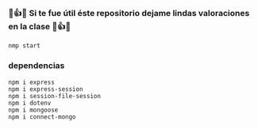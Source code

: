 ### 💓👍💓 Si te fue útil éste repositorio dejame lindas valoraciones en la clase 💓👍💓

```
nmp start
```

### dependencias

```
npm i express
npm i express-session
npm i session-file-session
npm i dotenv
npm i mongoose
npm i connect-mongo
```
